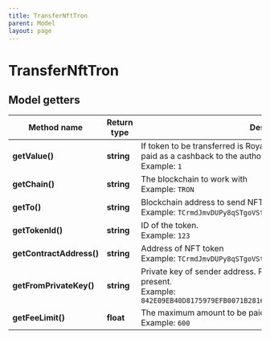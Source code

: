 ```yaml
---
title: TransferNftTron
parent: Model
layout: page
---
```


# TransferNftTron

## Model getters

Method name | Return type | Description | Notes
------------ | ------------- | ------------- | -------------
**getValue()** | **string** | If token to be transferred is Royalty NFT token, this is a value to be paid as a cashback to the authors of the token. <br>Example: `1` | [optional]
**getChain()** | **string** | The blockchain to work with <br>Example: `TRON` |
**getTo()** | **string** | Blockchain address to send NFT token to <br>Example: `TCrmdJmvDUPy8qSTgoVStF51yWm6VUh5yQ` |
**getTokenId()** | **string** | ID of the token. <br>Example: `123` |
**getContractAddress()** | **string** | Address of NFT token <br>Example: `TCrmdJmvDUPy8qSTgoVStF51yWm6VUh5yQ` |
**getFromPrivateKey()** | **string** | Private key of sender address. Private key, or signature Id must be present. <br>Example: `842E09EB40D8175979EFB0071B28163E11AED0F14BDD84090A4CEFB936EF5701` |
**getFeeLimit()** | **float** | The maximum amount to be paid as the transaction fee (in TRX) <br>Example: `600` |

